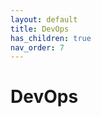 ```yaml
---
layout: default
title: DevOps
has_children: true
nav_order: 7
---
```


# DevOps

<!-- ci, gitflow, github actions, repository, branch protection rules ... -->